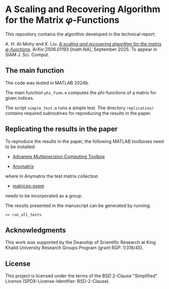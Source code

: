 # A Scaling and Recovering Algorithm for the Matrix $\varphi$-Functions

This repository contains the algorithm developed in the technical report:

A. H. Al-Mohy and X. Liu. [*A scaling and recovering algorithm for the matrix φ-functions*](https://arxiv.org/abs/2506.01193). ArXiv:2506.01193 [math.NA], September 2025. To appear in SIAM J. Sci. Comput.

## The main function

The code was tested in MATLAB 2024b. 

The main function `phi_funm.m` computes the phi-functions of a matrix for given indices. 

The script `simple_test.m` runs a simple test.
The directory `replication/` contains required subroutines for reproducing the results in the paper.


## Replicating the results in the paper

To reproduce the results in the paper, the following MATLAB toolboxes need to be installed:

- [Advanpix Multiprecision Computing Toolbox](https://www.advanpix.com)

- [Anymatrix](https://github.com/north-numerical-computing/anymatrix)

where in Anymatrix the test matrix collection

- [matrices-expm](https://github.com/xiaobo-liu/matrices-expm)

needs to be incorporated as a group.

The results presented in the manuscript can be generated by running:

```
>> run_all_tests
```

## Acknowledgments

This work was supported by the Deanship of Scientific Research at King Khalid University Research Groups Program (grant RGP. 1/318/45).


## License

This project is licensed under the terms of the BSD 2-Clause "Simplified" License (SPDX-License-Identifier: BSD-2-Clause).
